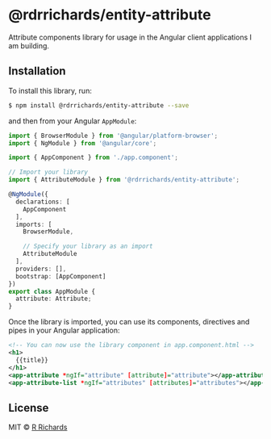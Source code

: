 # @rdrrichards/entity-attribute

Attribute components library for usage in the Angular client applications I am building.

## Installation

To install this library, run:

```bash
$ npm install @rdrrichards/entity-attribute --save
```

and then from your Angular `AppModule`:

```typescript
import { BrowserModule } from '@angular/platform-browser';
import { NgModule } from '@angular/core';

import { AppComponent } from './app.component';

// Import your library
import { AttributeModule } from '@rdrrichards/entity-attribute';

@NgModule({
  declarations: [
    AppComponent
  ],
  imports: [
    BrowserModule,

    // Specify your library as an import
    AttributeModule
  ],
  providers: [],
  bootstrap: [AppComponent]
})
export class AppModule {
  attribute: Attribute;
}
```

Once the library is imported, you can use its components, directives and pipes in your Angular application:

```xml
<!-- You can now use the library component in app.component.html -->
<h1>
  {{title}}
</h1>
<app-attribute *ngIf="attribute" [attribute]="attribute"></app-attribute>
<app-attribute-list *ngIf="attributes" [attributes]="attributes"></app-attribute-list>
```

## License

MIT © [R Richards](mailto:rdrrichardsiii@gmail.com)
